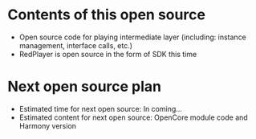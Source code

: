<!-- Describe the main content of this issue's open source and the estimated time and content of the next open source -->

# Contents of this open source

- Open source code for playing intermediate layer (including: instance management, interface calls, etc.)
- RedPlayer is open source in the form of SDK this time


# Next open source plan
- Estimated time for next open source: In coming...
- Estimated content for next open source: OpenCore module code and Harmony version

